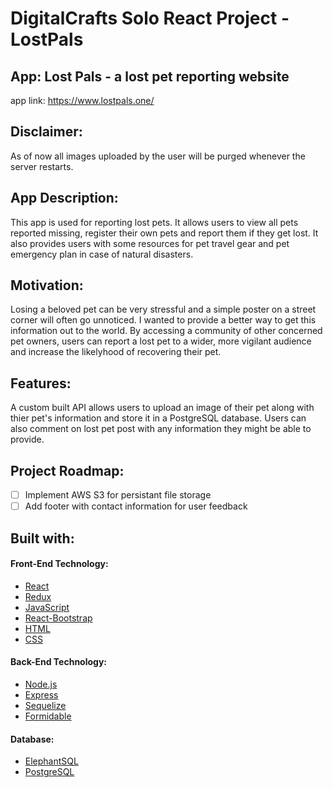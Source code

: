# DigitalCrafts Solo React Project - LostPals

## App: Lost Pals - a lost pet reporting website

app link: https://www.lostpals.one/

## Disclaimer:

As of now all images uploaded by the user will be purged whenever the server restarts.

## App Description:

This app is used for reporting lost pets. It allows users to view all pets reported missing, register their own pets and report them if they get lost. It also provides users with some resources for pet travel gear and pet emergency plan in case of natural disasters.

## Motivation:

Losing a beloved pet can be very stressful and a simple poster on a street corner will often go unnoticed. I wanted to provide a better way to get this information out to the world. By accessing a community of other concerned pet owners, users can report a lost pet to a wider, more vigilant audience and increase the likelyhood of recovering their pet.

## Features:

A custom built API allows users to upload an image of their pet along with thier pet's information and store it in a PostgreSQL database. Users can also comment on lost pet post with any information they might be able to provide.

## Project Roadmap:

* [ ] Implement AWS S3 for persistant file storage
* [ ] Add footer with contact information for user feedback

## Built with:

#### Front-End Technology:

* [React](https://reactjs.org/)
* [Redux](https://redux.js.org/)
* [JavaScript](https://www.javascript.com/)
* [React-Bootstrap](https://react-bootstrap.github.io/)
* [HTML](https://www.w3schools.com/html/)
* [CSS](https://www.w3schools.com/css/default.asp)

#### Back-End Technology:
* [Node.js](https://nodejs.org/en/about/)
* [Express](https://expressjs.com/)
* [Sequelize](https://sequelize.org/master/)
* [Formidable](https://www.npmjs.com/package/formidable)

#### Database:

* [ElephantSQL](https://www.elephantsql.com/)
* [PostgreSQL](https://www.postgresql.org/)

